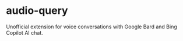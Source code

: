 # audio-query
Unofficial extension for voice conversations with Google Bard and Bing Copilot AI chat.

